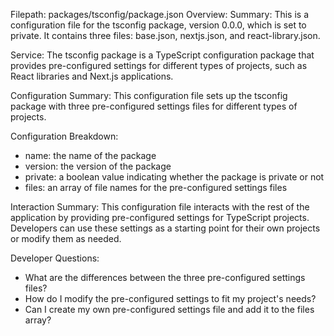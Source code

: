 Filepath: packages/tsconfig/package.json
Overview: Summary:
This is a configuration file for the tsconfig package, version 0.0.0, which is set to private. It contains three files: base.json, nextjs.json, and react-library.json.

Service:
The tsconfig package is a TypeScript configuration package that provides pre-configured settings for different types of projects, such as React libraries and Next.js applications.

Configuration Summary:
This configuration file sets up the tsconfig package with three pre-configured settings files for different types of projects.

Configuration Breakdown:
- name: the name of the package
- version: the version of the package
- private: a boolean value indicating whether the package is private or not
- files: an array of file names for the pre-configured settings files

Interaction Summary:
This configuration file interacts with the rest of the application by providing pre-configured settings for TypeScript projects. Developers can use these settings as a starting point for their own projects or modify them as needed.

Developer Questions:
- What are the differences between the three pre-configured settings files?
- How do I modify the pre-configured settings to fit my project's needs?
- Can I create my own pre-configured settings file and add it to the files array?

